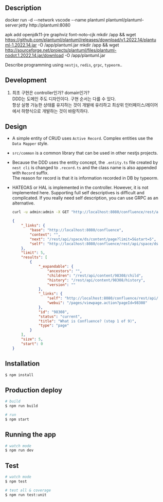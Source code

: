 ## Description

docker run -d --network vscode --name plantuml plantuml/plantuml-server:jetty
http://plantuml:8080

apk add openjdk11-jre graphviz font-noto-cjk
mkdir /app && wget https://github.com/plantuml/plantuml/releases/download/v1.2022.14/plantuml-1.2022.14.jar -O /app/plantuml.jar
mkdir /app && wget http://sourceforge.net/projects/plantuml/files/plantuml-nodot.1.2022.14.jar/download -O /app/plantuml.jar

Describe programming using `nestjs`, `redis`, `grpc`, `typeorm`..

## Development

1. 최초 구현은 controller인가? domain인가?\
   DDD는 도메인 주도 디자인이다. 구현 순서는 다를 수 있다. \
   항상 실행 가능한 상태를 유지하는 것이 개발에 유리하고 최상위 인터페이스/레이어에서 하향식으로 개발하는 것이 바람직하다.

## Design

-   A simple entity of CRUD uses `Active Record`. Complex entities use the `Data Mapper` style.
-   `src/common` is a common library that can be used in other nestjs projects.
-   Because the DDD uses the entity concept, the `.entity.ts` file created by `nest cli` is changed to `.record.ts` and the class name is also appended with `Record` suffix.\
    The reason for record is that it is information recorded in DB by typeorm.
-   HATEOAS or HAL is implemented in the controller. However, it is not implemented here. Supporting full self descriptives is difficult and complicated. If you really need self description, you can use GRPC as an alternative.

    ```sh
    curl -u admin:admin -X GET "http://localhost:8080/confluence/rest/api/space/ds/content/page?limit=5&start=5"
    ```

    ```json
    {
        "_links": {
            "base": "http://localhost:8080/confluence",
            "context": "",
            "next": "/rest/api/space/ds/content/page?limit=5&start=5",
            "self": "http://localhost:8080/confluence/rest/api/space/ds/content/page"
        },
        "limit": 5,
        "results": [
            {
                "_expandable": {
                    "ancestors": "",
                    "children": "/rest/api/content/98308/child",
                    "history": "/rest/api/content/98308/history",
                    "version": ""
                },
                "_links": {
                    "self": "http://localhost:8080/confluence/rest/api/content/98308",
                    "webui": "/pages/viewpage.action?pageId=98308"
                },
                "id": "98308",
                "status": "current",
                "title": "What is Confluence? (step 1 of 9)",
                "type": "page"
            }
        ],
        "size": 5,
        "start": 0
    }
    ```

## Installation

```bash
$ npm install
```

## Production deploy

```bash
# build
$ npm run build

# run
$ npm start
```

## Running the app

```bash
# watch mode
$ npm run dev
```

## Test

```bash
# watch mode
$ npm test

# test all & coverage
$ npm run test:unit
```
